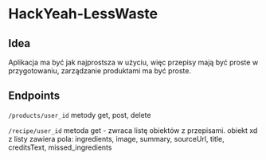 # HackYeah-LessWaste
## Idea
Aplikacja ma być jak najprostsza w użyciu, więc przepisy mają być proste w przygotowaniu, zarządzanie produktami ma być proste.

## Endpoints
```/products/user_id``` metody get, post, delete

```/recipe/user_id``` metoda get - zwraca listę obiektów z przepisami. obiekt xd z listy zawiera pola:
ingredients, image, summary, sourceUrl, title, creditsText, missed_ingredients